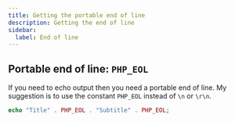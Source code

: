 ```yaml
---
title: Getting the portable end of line
description: Getting the end of line
sidebar:
  label: End of line
---
```


## Portable end of line: `PHP_EOL`
 If you need to echo output then you need a portable end of line. My suggestion is to use the constant `PHP_EOL` instead of `\n` or `\r\n`.

```php
echo "Title" . PHP_EOL . "Subtitle" . PHP_EOL;
```
